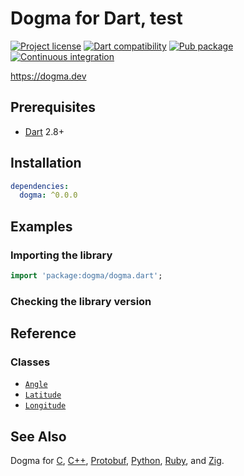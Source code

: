 # Dogma for Dart, test

[![Project license](https://img.shields.io/badge/license-Public%20Domain-blue.svg)](https://unlicense.org)
[![Dart compatibility](https://img.shields.io/badge/dart-2.8%20%7C%202.9-blue)](https://pub.dev/packages/dogma)
[![Pub package](https://img.shields.io/pub/v/dogma.svg)](https://pub.dev/packages/dogma)
[![Continuous integration](https://github.com/dogmatists/dogma.dart/workflows/Continuous%20integration/badge.svg)](https://github.com/dogmatists/dogma.dart/actions?query=workflow%3A%22Continuous+integration%22)

<https://dogma.dev>

## Prerequisites

- [Dart](https://dart.dev) 2.8+

## Installation

```yaml
dependencies:
  dogma: ^0.0.0
```

## Examples

### Importing the library

```dart
import 'package:dogma/dogma.dart';
```

### Checking the library version

## Reference

### Classes

- [`Angle`](https://dogma.dev/Angle/)
- [`Latitude`](https://dogma.dev/Latitude/)
- [`Longitude`](https://dogma.dev/Longitude/)

## See Also

Dogma for [C][], [C++][], [Protobuf][], [Python][], [Ruby][], and [Zig][].

[C]:        https://github.com/dogmatists/dogma.c
[C++]:      https://github.com/dogmatists/dogma.cpp
[Dart]:     https://github.com/dogmatists/dogma.dart
[Protobuf]: https://github.com/dogmatists/dogma.pb
[Python]:   https://github.com/dogmatists/dogma.py
[Ruby]:     https://github.com/dogmatists/dogma.rb
[Zig]:      https://github.com/dogmatists/dogma.zig

